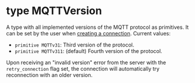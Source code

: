 # type MQTTVersion

A type with all implemented versions of the MQTT protocol as primitives. It can be set by the user when [creating a connection](//classes/actor-mqttconnection.md). Current values:

* `primitive MQTTv31`: Third version of the protocol.
* `primitive MQTTv311`: \(default\) Fourth version of the protocol.

Upon receiving an "invalid version" error from the server with the `retry_connection` flag set, the connection will automatically try reconnection with an older version.
